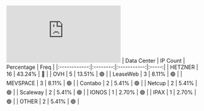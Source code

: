 ![Diagramm](https://github.com/obajay/StateSync-snapshots/blob/main/Projects/AndromedaProtocol/1/README.md)
| Data Center | IP Count | Percentage | Freq |
|:------------:|:--------:|:-----------:|:-----:|
| HETZNER | 16 | 43.24% | 🔴 |
| OVH | 5 | 13.51% | 🟢 |
| LeaseWeb | 3 | 8.11% | 🟢 |
| MEVSPACE | 3 | 8.11% | 🟢 |
| Contabo | 2 | 5.41% | 🟢 |
| Netcup | 2 | 5.41% | 🟢 |
| Scaleway | 2 | 5.41% | 🟢 |
| IONOS | 1 | 2.70% | 🟢 |
| IPAX | 1 | 2.70% | 🟢 |
| OTHER | 2 | 5.41% | 🟢 |